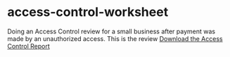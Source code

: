 # access-control-worksheet
Doing an Access Control review for a small business after payment was made by an unauthorized access.
This is the review [Download the Access Control Report](./Access_.control_worksheet.pdf)
